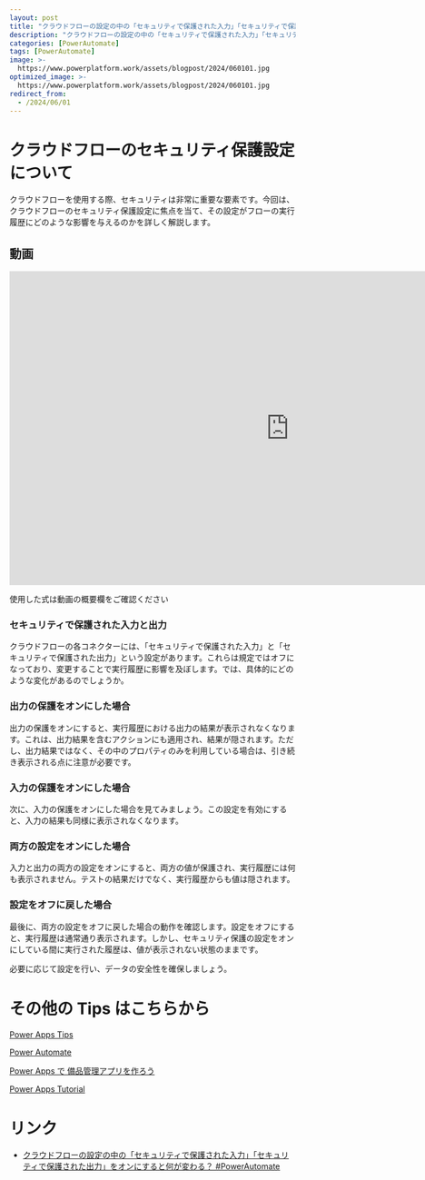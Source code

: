 ```yaml
---
layout: post
title: "クラウドフローの設定の中の「セキュリティで保護された入力」「セキュリティで保護された出力」をオンにすると何が変わる？ #PowerAutomate"
description: "クラウドフローの設定の中の「セキュリティで保護された入力」「セキュリティで保護された出力」をオンにすると何が変わる？ #PowerAutomateを動画で分かりやすく解説"
categories: [PowerAutomate]
tags: [PowerAutomate]
image: >-
  https://www.powerplatform.work/assets/blogpost/2024/060101.jpg
optimized_image: >-
  https://www.powerplatform.work/assets/blogpost/2024/060101.jpg
redirect_from:
  - /2024/06/01
---
```




# クラウドフローのセキュリティ保護設定について

クラウドフローを使用する際、セキュリティは非常に重要な要素です。今回は、クラウドフローのセキュリティ保護設定に焦点を当て、その設定がフローの実行履歴にどのような影響を与えるのかを詳しく解説します。

## 動画

<iframe width="983" height="553" src="https://www.youtube.com/embed/Q7eOdEFpV4c" title="YouTube video player" frameborder="0" allow="accelerometer; autoplay; clipboard-write; encrypted-media; gyroscope; picture-in-picture" allowfullscreen></iframe>


使用した式は動画の概要欄をご確認ください


### セキュリティで保護された入力と出力

クラウドフローの各コネクターには、「セキュリティで保護された入力」と「セキュリティで保護された出力」という設定があります。これらは規定ではオフになっており、変更することで実行履歴に影響を及ぼします。では、具体的にどのような変化があるのでしょうか。

### 出力の保護をオンにした場合

出力の保護をオンにすると、実行履歴における出力の結果が表示されなくなります。これは、出力結果を含むアクションにも適用され、結果が隠されます。ただし、出力結果ではなく、その中のプロパティのみを利用している場合は、引き続き表示される点に注意が必要です。

### 入力の保護をオンにした場合

次に、入力の保護をオンにした場合を見てみましょう。この設定を有効にすると、入力の結果も同様に表示されなくなります。

### 両方の設定をオンにした場合

入力と出力の両方の設定をオンにすると、両方の値が保護され、実行履歴には何も表示されません。テストの結果だけでなく、実行履歴からも値は隠されます。

### 設定をオフに戻した場合

最後に、両方の設定をオフに戻した場合の動作を確認します。設定をオフにすると、実行履歴は通常通り表示されます。しかし、セキュリティ保護の設定をオンにしている間に実行された履歴は、値が表示されない状態のままです。

必要に応じて設定を行い、データの安全性を確保しましょう。


# その他の Tips はこちらから

[Power Apps Tips](https://www.youtube.com/watch?v=VrAQf3JQ7yM&list=PLVhFi1fb3DqakSLVMn22DDcySXh9jtzi- )


[Power Automate](https://www.youtube.com/watch?v=-YnJYT0ASEM&list=PLVhFi1fb3Dqbzic6GieqnLFgD3aTj-eHA)


[Power Apps で 備品管理アプリを作ろう](https://www.youtube.com/playlist?list=PLVhFi1fb3DqZM3HKb8Hea6XEL96990Fyn)


[Power Apps Tutorial](https://www.youtube.com/playlist?list=PLVhFi1fb3DqalxpL974VvAJvV4iWoSbe_)


# リンク


- [クラウドフローの設定の中の「セキュリティで保護された入力」「セキュリティで保護された出力」をオンにすると何が変わる？ #PowerAutomate](https://www.youtube.com/watch?v=Q7eOdEFpV4c)


